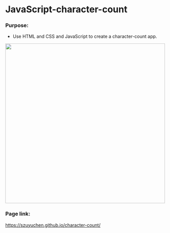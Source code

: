 # JavaScript-character-count

### Purpose: 

- Use HTML and CSS and JavaScript to create a character-count app.

<img src="https://github.com/szuyuchen/character-count/blob/main/sample-image.png?raw=true" width=500>

### Page link:

https://szuyuchen.github.io/character-count/

